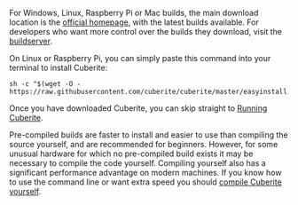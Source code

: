 ---
---
For Windows, Linux, Raspberry Pi or Mac builds, the main download location is the [official homepage](http://cuberite.org), with the latest builds available. For developers who want more control over the builds they download, visit the [buildserver](https://builds.cuberite.org).

On Linux or Raspberry Pi, you can simply paste this command into your terminal to install Cuberite:

    sh -c "$(wget -O - https://raw.githubusercontent.com/cuberite/cuberite/master/easyinstall.sh)"

Once you have downloaded Cuberite, you can skip straight to [Running Cuberite](#1.3).

Pre-compiled builds are faster to install and easier to use than compiling the source yourself, and are recommended for beginners. However, for some unusual hardware for which no pre-compiled build exists it may be necessary to compile the code yourself. Compiling yourself also has a significant performance advantage on modern machines. If you know how to use the command line or want extra speed you should [compile Cuberite yourself](#1.2).
